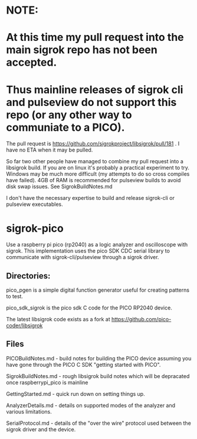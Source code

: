 # NOTE:
# At this time my pull request into the main sigrok repo has not been accepted.
# Thus mainline releases of sigrok cli and pulseview do not support this repo (or any other way to communiate to a PICO).

The pull request is https://github.com/sigrokproject/libsigrok/pull/181 . I have no ETA when it may be pulled.

So far two other people have managed to combine my pull request into a libsigrok build. If you are on linux it's probably a practical experiment to try.  Windows may be much more difficult (my attempts to do so cross compiles have failed). 4GB of RAM is recommended for pulseview builds to avoid disk swap issues.  See SigrokBuildNotes.md

I don't have the necessary expertise to build and release sigrok-cli or pulseview executables.
#
# sigrok-pico
Use a raspberry pi pico (rp2040) as a logic analyzer and oscilloscope with sigrok.
This implementation uses the pico SDK CDC serial library to communicate with sigrok-cli/pulseview through a sigrok driver.

## Directories:

pico_pgen is a simple digital function generator useful for creating patterns to test.

pico_sdk_sigrok is the pico sdk C code for the PICO RP2040 device.

The latest libsigrok code exists as a fork at https://github.com/pico-coder/libsigrok

## Files
PICOBuildNotes.md - build notes for building the PICO device assuming you have gone through the PICO C SDK "getting started with PICO".

SigrokBuildNotes.md - rough libsigrok build notes which will be depracated once raspberrypi_pico is mainline

GettingStarted.md - quick run down on setting things up.

AnalyzerDetails.md - details on supported modes of the analyzer and various limitations.

SerialProtocol.md - details of the "over the wire" protocol used between the sigrok driver and the device.
